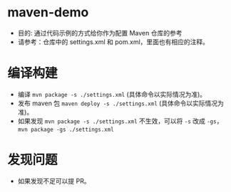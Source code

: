 # maven-demo

* 目的: 通过代码示例的方式给你作为配置 Maven 仓库的参考
* 请参考：仓库中的 settings.xml 和 pom.xml，里面也有相应的注释。


# 编译构建

* 编译 `mvn package -s ./settings.xml` (具体命令以实际情况为准)。
* 发布 maven 包 `maven deploy -s ./settings.xml` (具体命令以实际情况为准)。
* 如果发现 `mvn package -s ./settings.xml` 不生效，可以将 `-s` 改成 `-gs`，`mvn package -gs ./settings.xml`

# 发现问题

* 如果发现不足可以提 PR。

